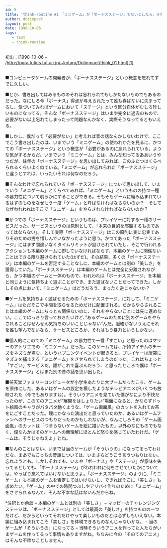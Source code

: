 ```yaml
---
id: 5
title: 'think-routine #1　「ミニゲーム」が「ボーナスステージ」でないとしたら、それは何だろう'
author: dotimpact
layout: post
date: 1998-10-06
tags:
   - text
   - think-routine
---
```

初出：[1998-10-06 &#8211; /http://para.tutics.tut.ac.jp/~kotaro/Dotimpact/think_01.html][1]

## <!--more-->

■コンピュータゲームの開発者が、「ボーナスステージ」という概念を忘れてすでに久しい。

■とか、書き出してはみるもののそれは忘れられてもしかたないものでもあるのだった。なにしろ今「ボーナス」得点が与えられたって誰も喜ばないに決まってるし、気づいてみればゲームにおいて「ステージ」という区分自体がむしろ珍しいものになってる。そんな「ボーナスステージ」はいまや完全に過去のもので、必要がない以上忘れてしまったって問題なんかなく、実際そうなってるともいえる。

■しかし、僕だって「必要がない」と考えれば昔の話なんかしないわけで、ここでこう書き出したのは、いまでいう「ミニゲーム」の使われかたを見るに、かつての「ボーナスステージ」という概念が「必要があるのに忘れられている」ような気がするからだ。いまでいう「ミニゲーム」とは、みんな知ってるああいうやつだが、往年の「ボーナスステージ」を思い出してみれば、このふたつはくらべられるくらいよく似ている。「ミニゲーム」が忘れられた「ボーナスステージ」と違うとすれば、いったいそれは何なのだろう。

■そんなわけで忘れられている「ボーナスステージ」について思い出して、いまでいう「ミニゲーム」とくらべてみれば、「ミニゲーム」というものの持つ一種の暴力性について明らかにすることができる。そもそもゲームに組み込まれているはずのものをなぜもう一度「ゲーム」と呼ばなければならないのか？　そしてなぜわれわれはそこで「ミニゲーム」をやらされなければならないのか？

■かつての「ボーナスステージ」というものは、プレイヤーに対する一種のサービスだった。サービスというのは原則として、「本来の目的を邪魔するものであってはならない」。そして実際「ボーナスステージ」はこの原則に実に忠実でありそのための労を惜しんでいなかったように思う。かつてあった「ボーナスステージ」にはまず間違いなくタイムリミットが設けられていたし、そこで行われるアクションも本編のゲームに即していなければならず、本編のゲームに関係ないことはできる限り避けられていた(はずだ)。その結果、多くの「ボーナスステージ」は本編のゲームを否定することなしに、本編のゲームとは別の「美しさ」を獲得していた。「ボーナスステージ」は本編のゲームとは完全に分離されながら、かつ本編のゲームと一体のもので、われわれは「ボーナスステージ」を本編と同じように気持ちよく遊ぶことができ、また遊ばないことだってできた。しかしその点において、「ミニゲーム」はどうだろう、まったく逆じゃないか？

■ゲームを気持ちよく遊ばせるための「ボーナスステージ」に対して、「ミニゲーム」はただそこで手間を取らせるためだけに配置される。だからやらされることは本編のゲームにちっとも関係ないのに、それをやらないことには先に進めない。ここではっきり言っておきたいけど、&#8221;あるゲームのために別のゲームをやらされることはぜんぜん気持ちのいいことじゃない&#8221;んだ。脈絡がないうえにそれを誰も望んでないなら、サービスどころか、それはもう暴力というしかない。

■個人的にこのての「ミニゲーム」の暴力性で一番「すごい」と思ったのはマリーのアトリエでの「ミニゲーム」だった。このゲームでは、所持アイテムのチーズをネズミが盗む、というハプニングイベントが起きると、プレイヤーは唐突にネズミを捕まえる「ミニゲーム」をさせられてしまうのだった。これはちょっと「すごい」サービスだ。誰がこれで喜ぶんだろう、と思ったところで僕は「ボーナスステージ」とはまた別の昔の話を思い出した。

■任天堂ファミリーコンピュータが小学生あたりに大ブームだったころ、ゲームを原作にした、あるいはゲームの設定を模したようなテレビアニメがいくつも放映された（今でもありますね）。そういうアニメを見ていた僕がなにより不快だったのが、このてのアニメが“展開をはしょりたい”場面になると、かならずドット絵風のキャラがパタパタ動くような、「ゲーム画面風」のカットを入れてお茶をにごすことだった。理にかなった演出だと思っていたのか、あるいはゲームファンへのサービスのつもりだったのかもしれないが、なんにしろその「ゲーム画面風」のカットは「つまらないゲームを絵に描いたもの」以外のなにものでもなく、僕なんかはそのゲームへの無理解にほとんど怒りを感じていたわけだ。「ゲームは、そうじゃねえよ」とね。

■なんのことはない、いまでは当のゲームが「そういうの」になってるってわけだな。まあでもこっちの昔話については、いまさらどうこう言うつもりはない。忘れようとも。しかしそれでも、いまや「ボーナス」や「ステージ」が意味を失ってるとしても、「ボーナスステージ」がわれわれに何をさせていたかについては、やっぱり忘れてはいけないと思うよ。「ボーナスステージ」のように、「ミニゲーム」も本編のゲームを否定してはいけないし、できればそこに「美しさ」も求めたい。「ゲーム」の中での時間つぶしやアリバイ作りのために「ミニゲーム」をさせられるなんて、そんな不幸な話はないんだからね。

*注釈とか余談 &#8211; 本編のゲームとは別の「美しさ」 &#8211; マッピーのチャレンジングステージは、「ボーナスステージ」としては最高の「美しさ」を持つものの一つだけど、だからといってそれだけやって楽しいものだとは必ずしもいえない。本編に組み込まれてこそ「美しさ」を体現できるものなんじゃないかな。 &#8211; 当のゲームが「そういうの」になってる &#8211; 当時そういうアニメを作ってた人たちがいまゲームを作ってるって事情もありますがね。ちなみに今の「そのてのアニメ」はそんな不粋なことしません。

 [1]: http://web.archive.org/web/*/http://para.tutics.tut.ac.jp/~kotaro/Dotimpact/think_01.html
